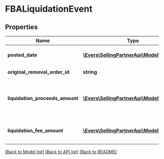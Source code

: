 # FBALiquidationEvent

## Properties
Name | Type | Description | Notes
------------ | ------------- | ------------- | -------------
**posted_date** | [**\Evers\SellingPartnerApi\Model\\DateTime**](\DateTime.md) | The date and time when the financial event was posted. | [optional] 
**original_removal_order_id** | **string** | The identifier for the original removal order. | [optional] 
**liquidation_proceeds_amount** | [**\Evers\SellingPartnerApi\Model\Currency**](Currency.md) | The amount paid by the liquidator for the seller&#39;s inventory. The seller receives this amount minus LiquidationFeeAmount. | [optional] 
**liquidation_fee_amount** | [**\Evers\SellingPartnerApi\Model\Currency**](Currency.md) | The fee charged to the seller by Amazon for liquidating the seller&#39;s FBA inventory. | [optional] 

[[Back to Model list]](../README.md#documentation-for-models) [[Back to API list]](../README.md#documentation-for-api-endpoints) [[Back to README]](../README.md)


